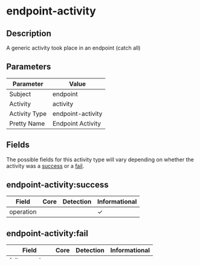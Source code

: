 endpoint-activity
=================

Description
-----------
A generic activity took place in an endpoint (catch all)

Parameters
----------
| Parameter     | Value             |
| ------------- | ----------------- |
| Subject       | endpoint          |
| Activity      | activity          |
| Activity Type | endpoint-activity |
| Pretty Name   | Endpoint Activity |


Fields
------

The possible fields for this activity type will vary depending on whether the activity was a [success](#endpoint-activitysuccess) or a [fail](#endpoint-activityfail).


endpoint-activity:success
-------------------------

| Field     | Core | Detection | Informational |
| --------- | ---- | --------- | ------------- |
| operation |      |           | &#10003;      |

endpoint-activity:fail
----------------------

| Field          | Core | Detection | Informational |
| -------------- | ---- | --------- | ------------- |
| failure_code   |      | &#10003;  |               |
| failure_reason |      | &#10003;  |               |
| operation      |      |           | &#10003;      |